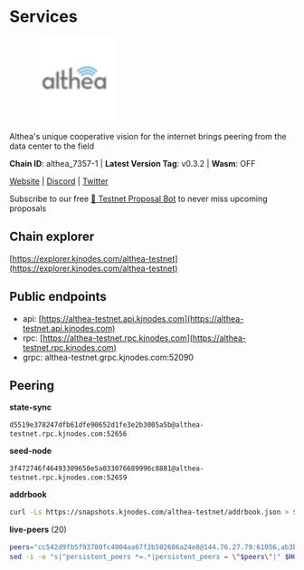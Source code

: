 # Services

<figure><img src="https://raw.githubusercontent.com/kj89/cosmos-images/main/logos/althea.png" width="150" alt=""><figcaption></figcaption></figure>

Althea's unique cooperative vision for the internet  brings peering from the data center to the field

**Chain ID**: althea_7357-1 | **Latest Version Tag**: v0.3.2 | **Wasm**: OFF

[Website](https://www.althea.net) | [Discord](https://discord.gg/ZTKWfpDs) | [Twitter](https://twitter.com/altheanetwork)



Subscribe to our free [🤖 Testnet Proposal Bot](https://t.me/kjnodes_testnet_proposal_bot) to never miss upcoming proposals


## Chain explorer
[https://explorer.kjnodes.com/althea-testnet](https://explorer.kjnodes.com/althea-testnet)

## Public endpoints

* api: [https://althea-testnet.api.kjnodes.com](https://althea-testnet.api.kjnodes.com)
* rpc: [https://althea-testnet.rpc.kjnodes.com](https://althea-testnet.rpc.kjnodes.com)
* grpc: althea-testnet.grpc.kjnodes.com:52090

## Peering

**state-sync**

```text
d5519e378247dfb61dfe90652d1fe3e2b3005a5b@althea-testnet.rpc.kjnodes.com:52656
```

**seed-node**

```text
3f472746f46493309650e5a033076689996c8881@althea-testnet.rpc.kjnodes.com:52659
```

**addrbook**
```bash
curl -Ls https://snapshots.kjnodes.com/althea-testnet/addrbook.json > $HOME/.althea/config/addrbook.json
```

**live-peers** (20)
```bash
peers="cc542d9fb5f93780fc4004aa67f2b502686a24e8@144.76.27.79:61056,ab3ba67d06d109e135f5cd22a3d4d6b1784e3a70@161.97.65.170:36656,d5040e6aa2f190e04a39dc27e8199786a848e1cd@161.97.99.251:26156,ff3fe47b494b0bf3dedf2d47dc9acf0e2ba3b7ae@65.108.43.113:52656,a3ac64c5c84817f3694a866298399e6ad71ff26c@65.21.53.39:26656,d5519e378247dfb61dfe90652d1fe3e2b3005a5b@65.109.68.190:52656,733e9d5f995c2866df9f2e1254551940f060a70c@51.159.159.112:26656,7eb055628aee375914d7d265ef4bc01ea692fe95@65.109.82.106:31656,4f3add677b0e4c8dec8b81101ea82620a19d5d0a@65.21.199.148:26633,a51b45869b5403dc71251a69879c1eb1c3042bed@65.108.134.215:29336,f6e3f995ba1c3ceed8bd556d9a23d2922d98a9a6@66.172.36.136:14656,15e7baf69c0db5c25e26cd1f13eb0d52a7a708b5@142.202.241.235:26656,8203297aacaea1d889fcf36240484c9efc217bbd@116.202.156.106:26656,04917b5810df2a380c1b18d83f577f1aba550818@222.106.187.14:53300,4f5eb5164329a61fc898ac75849ae873c8e539c9@66.172.36.135:14656,e5990247cc7fde4f94b44f687e0a9bda84fffe55@141.94.193.28:55766,96320aaab7794933fddbc2bb101e54b8697c58e7@141.95.65.26:26656,cd71580f8ab4af6beeaf867702a86ca6f9331f71@65.19.136.133:23296,3b4e352fe0164b220bae482225641b01aa6475d9@141.95.97.28:11356,3aeffaa1ac7b6741110987cfae4604751ac7d865@107.22.132.229:26656"
sed -i -e "s|^persistent_peers *=.*|persistent_peers = \"$peers\"|" $HOME/.althea/config/config.toml
```
